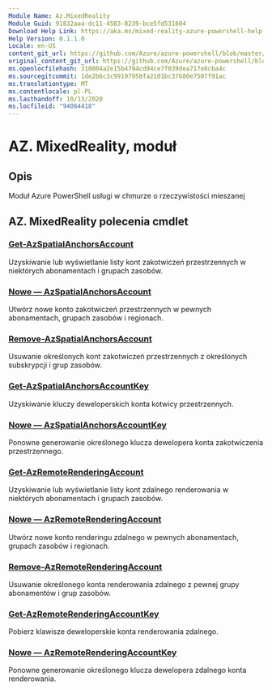 ```yaml
---
Module Name: Az.MixedReality
Module Guid: 91832aaa-dc11-4583-8239-bce5fd531604
Download Help Link: https://aka.ms/mixed-reality-azure-powershell-help
Help Version: 0.1.1.0
Locale: en-US
content_git_url: https://github.com/Azure/azure-powershell/blob/master/src/MixedReality/MixedReality/help/Az.MixedReality.md
original_content_git_url: https://github.com/Azure/azure-powershell/blob/master/src/MixedReality/MixedReality/help/Az.MixedReality.md
ms.openlocfilehash: 310004a2e15b4794cd94ce7f039dea717e8cba4c
ms.sourcegitcommit: 1de2b6c3c99197958fa2101bc37680e7507f91ac
ms.translationtype: MT
ms.contentlocale: pl-PL
ms.lasthandoff: 10/13/2020
ms.locfileid: "94064418"
---
```

# AZ. MixedReality, moduł
## Opis
Moduł Azure PowerShell usługi w chmurze o rzeczywistości mieszanej

## AZ. MixedReality polecenia cmdlet
### [Get-AzSpatialAnchorsAccount](Get-AzSpatialAnchorsAccount.md)
Uzyskiwanie lub wyświetlanie listy kont zakotwiczeń przestrzennych w niektórych abonamentach i grupach zasobów.

### [Nowe — AzSpatialAnchorsAccount](New-AzSpatialAnchorsAccount.md)
Utwórz nowe konto zakotwiczeń przestrzennych w pewnych abonamentach, grupach zasobów i regionach.

### [Remove-AzSpatialAnchorsAccount](Remove-AzSpatialAnchorsAccount.md)
Usuwanie określonych kont zakotwiczeń przestrzennych z określonych subskrypcji i grup zasobów.

### [Get-AzSpatialAnchorsAccountKey](Get-AzSpatialAnchorsAccountKey.md)
Uzyskiwanie kluczy deweloperskich konta kotwicy przestrzennych.

### [Nowe — AzSpatialAnchorsAccountKey](New-AzSpatialAnchorsAccountKey.md)
Ponowne generowanie określonego klucza dewelopera konta zakotwiczenia przestrzennego.

### [Get-AzRemoteRenderingAccount](Get-AzRemoteRenderingAccount.md)
Uzyskiwanie lub wyświetlanie listy kont zdalnego renderowania w niektórych abonamentach i grupach zasobów.

### [Nowe — AzRemoteRenderingAccount](New-AzRemoteRenderingAccount.md)
Utwórz nowe konto renderingu zdalnego w pewnych abonamentach, grupach zasobów i regionach.

### [Remove-AzRemoteRenderingAccount](Remove-AzRemoteRenderingAccount.md)
Usuwanie określonego konta renderowania zdalnego z pewnej grupy abonamentów i grup zasobów.

### [Get-AzRemoteRenderingAccountKey](Get-AzRemoteRenderingAccountKey.md)
Pobierz klawisze deweloperskie konta renderowania zdalnego.

### [Nowe — AzRemoteRenderingAccountKey](New-AzRemoteRenderingAccountKey.md)
Ponowne generowanie określonego klucza dewelopera zdalnego konta renderowania.